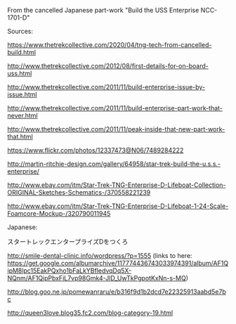 From the cancelled Japanese part-work "Build the USS Enterprise NCC-1701-D"

Sources:

https://www.thetrekcollective.com/2020/04/tng-tech-from-cancelled-build.html

http://www.thetrekcollective.com/2012/08/first-details-for-on-board-uss.html

http://www.thetrekcollective.com/2011/11/build-enterprise-issue-by-issue.html

http://www.thetrekcollective.com/2011/11/build-enterprise-part-work-that-never.html

http://www.thetrekcollective.com/2011/11/peak-inside-that-new-part-work-that.html

https://www.flickr.com/photos/12337473@N06/7489284222

http://martin-ritchie-design.com/gallery/64958/star-trek-build-the-u.s.s.-enterprise/

http://www.ebay.com/itm/Star-Trek-TNG-Enterprise-D-Lifeboat-Collection-ORIGINAL-Sketches-Schematics-/370558221239

http://www.ebay.com/itm/Star-Trek-TNG-Enterprise-D-Lifeboat-1-24-Scale-Foamcore-Mockup-/320790011945

Japanese:

スタートレックエンタープライズDをつくろ

http://smile-dental-clinic.info/wordpress/?p=1555 (links to here: https://get.google.com/albumarchive/117774436743033974391/album/AF1QipM8lpc15EakPQxho1bFaLkYBfledvqDq5X-NQnm/AF1QipPbxFiL7vp98Gmk4-JlD_UwTkPgpotKxNn-s-MQ)

http://blog.goo.ne.jp/pomewanraru/e/b316f9d1b2dcd7e22325913aabd5e7bc

http://queen3love.blog35.fc2.com/blog-category-19.html

